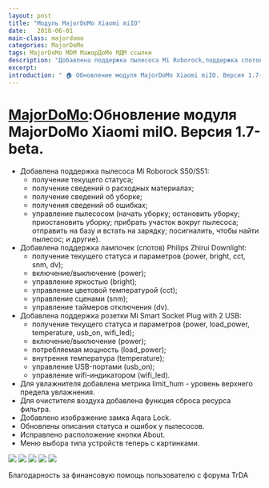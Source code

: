 ```yaml
---
layout: post
title: "Модуль MajorDoMo Xiaomi miIO"
date:   2018-06-01
main-class: majordomo
categories: MajorDoMo
tags: MajorDoMo MDM МажорДоМо МДМ ссылки
description: "Добавлена поддержка пылесоса Mi Roborock,поддержка спотов Philips Zhirui Downlight,розетки Mi Smart Socket Plug."
excerpt:
introduction: " 🏠 Обновление модуля MajorDoMo Xiaomi miIO. Версия 1.7-beta."
---
```


# [MajorDoMo][1]:Обновление модуля MajorDoMo Xiaomi miIO. Версия 1.7-beta.


* Добавлена поддержка пылесоса Mi Roborock S50/S51:
  - получение текущего статуса;
  - получение сведений о расходных материалах;
  - получение сведений об уборке;
  - получения сведений об ошибках;
  - управление пылесосом (начать уборку; остановить уборку; приостановить уборку; прибрать участок вокруг пылесоса; отправить на базу и встать на зарядку; посигналить, чтобы найти пылесос; и другие).
* Добавлена поддержка лампочек (спотов) Philips Zhirui Downlight:
  - получение текущего статуса и параметров (power, bright, cct, snm, dv);
  - включение/выключение (power);
  - управление яркостью (bright);
  - управление цветовой температурой (cct);
  - управление сценами (snm);
  - управление таймеров отключения (dv).
* Добавлена поддержка розетки Mi Smart Socket Plug with 2 USB:
  - получение текущего статуса и параметров (power, load_power, temperature, usb_on, wifi_led);
  - включение/выключение (power);
  - потребляемая мощность (load_power);
  - внутрення температура (temperature);
  - управление USB-портами (usb_on);
  - управление wifi-индикатором (wifi_led).
* Для увлажнителя добавлена метрика limit_hum - уровень верхнего предела увлажнения.
* Для очистителя воздуха добавлена функция сброса ресурса фильтра.
* Добавлено изображение замка Aqara Lock.
* Обновлены описания статуса и ошибок у пылесосов.
* Исправлено расположение кнопки About.
* Меню выбора типа устройств теперь с картинками.

![][2]
![][3]
![][4]
![][5]
![][6]


Благодарность за финансовую помощь пользователю с форума TrDA

[1]: http://majordomo.smartliving.ru/
[2]: /assets/image/mdm_milo_1.jpg
[3]: /assets/image/mdm_milo_2.jpg
[4]: /assets/image/mdm_milo_3.jpg
[5]: /assets/image/mdm_milo_4.jpg
[6]: /assets/image/mdm_milo_5.jpg



